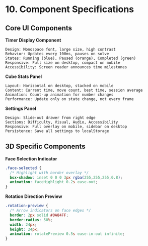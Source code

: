 # 10. Component Specifications

## Core UI Components

**Timer Display Component**
```
Design: Monospace font, large size, high contrast
Behavior: Updates every 100ms, pauses on solve
States: Running (blue), Paused (orange), Completed (green)
Responsive: Full size on desktop, compact on mobile
Accessibility: Screen reader announces time milestones
```

**Cube Stats Panel**
```
Layout: Horizontal on desktop, stacked on mobile
Content: Current time, move count, best time, session average
Animation: Count-up animation for number changes
Performance: Update only on state change, not every frame
```

**Settings Panel**
```
Design: Slide-out drawer from right edge
Sections: Difficulty, Visual, Audio, Accessibility
Responsive: Full overlay on mobile, sidebar on desktop
Persistence: Save all settings to localStorage
```

## 3D Specific Components

**Face Selection Indicator**
```css
.face-selected {
  /* Highlight with border overlay */
  box-shadow: inset 0 0 0 3px rgba(255,255,255,0.8);
  animation: faceHighlight 0.2s ease-out;
}
```

**Rotation Direction Preview**
```css
.rotation-preview {
  /* Arrow indicators on face edges */
  border: 2px solid #0A84FF;
  border-radius: 50%;
  width: 24px;
  height: 24px;
  animation: rotatePreview 0.5s ease-in-out infinite;
}
```
